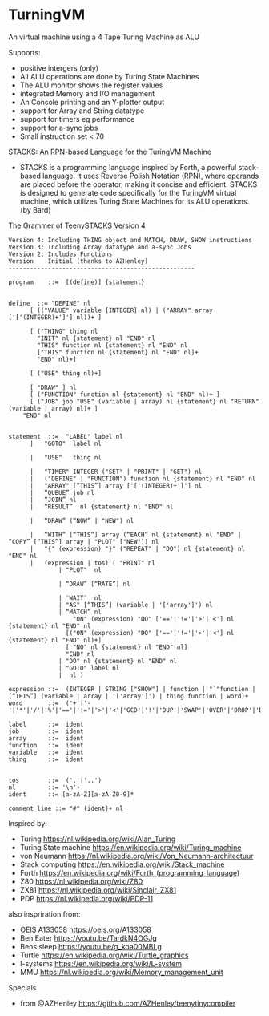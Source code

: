 # TurningVM
An virtual machine using a 4 Tape Turing Machine as ALU

Supports:
- positive intergers (only)
- All ALU operations are done by Turing State Machines
- The ALU monitor shows the register values
- integrated Memory and I/O management
- An Console printing and an Y-plotter output
- support for Array and String datatype
- support for timers eg performance
- support for a-sync jobs
- Small instruction set < 70


STACKS: An RPN-based Language for the TuringVM Machine

- STACKS is a programming language inspired by Forth, a powerful stack-based language. It uses Reverse Polish Notation (RPN), where operands are placed before the operator, making it concise and efficient. STACKS is designed to generate code specifically for the TuringVM virtual machine, which utilizes Turing State Machines for its ALU operations. (by Bard)



The Grammer of TeenySTACKS Version 4

    Version 4: Including THING object and MATCH, DRAW, SHOW instructions
    Version 3: Including Array datatype and a-sync Jobs
    Version 2: Includes Functions
    Version    Initial (thanks to AZHenley)
    ----------------------------------------------------

    program    ::=	[(define)] {statement}


    define	::=	"DEFINE" nl
          [ (("VALUE" variable [INTEGER] nl) | ("ARRAY" array ['['(INTEGER)+']'] nl))+ ]
          
          [ ("THING" thing nl 
            "INIT" nl {statement} nl "END" nl
            "THIS" function nl {statement} nl "END" nl
            ["THIS" function nl {statement} nl "END" nl]+ 
            "END" nl)+]

          [ ("USE" thing nl)+]

          [ "DRAW" ] nl				
          [ ("FUNCTION" function nl {statement} nl "END" nl)+ ]
          [ ("JOB" job "USE" (variable | array) nl {statement} nl "RETURN" (variable | array) nl)+ ]
        "END" nl


    statement  ::=  "LABEL" label nl
          |   "GOTO"  label nl

          |   "USE"   thing nl
          
          |   "TIMER" INTEGER ("SET" | "PRINT" | "GET") nl
          |   ("DEFINE" | "FUNCTION") function nl {statement} nl "END" nl
          |   "ARRAY" [“THIS”] array ['['(INTEGER)+']'] nl
          |   “QUEUE” job nl
          |   “JOIN” nl 
          |   “RESULT”  nl {statement} nl "END" nl

          |   “DRAW” (“NOW” | "NEW") nl

          |   “WITH” [“THIS”] array (“EACH” nl {statement} nl "END" | “COPY” [“THIS”] array | "PLOT" ["NEW"]) nl
          |   "{" (expression) "}" ("REPEAT" | "DO") nl {statement} nl "END" nl		
          |   (expression | tos) ( "PRINT" nl
                  | "PLOT"  nl

                  | “DRAW” [“RATE”] nl

                  | ¨WAIT¨  nl
                  | "AS" [“THIS”] (variable | '['array']') nl
                  | “MATCH” nl 
                      "ON" (expression) "DO" ['=='|'!='|'>'|'<'] nl {statement} nl "END" nl 
                    [("ON" (expression) "DO" ['=='|'!='|'>'|'<'] nl {statement} nl "END" nl)+]
                    [ "NO" nl {statement} nl "END" nl]
                    "END" nl
                  | "DO" nl {statement} nl "END" nl
                  | "GOTO" label nl
                  |  nl )

    expression ::=	(INTEGER | STRING ["SHOW"] | function | "`"function | [“THIS”] (variable | array | '['array']') | thing function | word)+
    word       ::=	('+'|'-'|'*'|'/'|'%'|'=='|'!='|'>'|'<'|'GCD'|'!'|'DUP'|'SWAP'|'OVER'|'DROP'|'DEPTH'|'INPUT'|'RAWIN')
                            
    label      ::=  ident
    job        ::=  ident
    array	   ::=  ident
    function   ::=  ident
    variable   ::=  ident
    thing      ::=  ident


    tos        ::=	('.'|'..')
    nl         ::= '\n'+
    ident      ::= [a-zA-Z][a-zA-Z0-9]*

    comment_line ::= "#" (ident)+ nl



Inspired by:
- Turing https://nl.wikipedia.org/wiki/Alan_Turing
- Turing State machine https://en.wikipedia.org/wiki/Turing_machine
- von Neumann https://nl.wikipedia.org/wiki/Von_Neumann-architectuur
- Stack computing https://en.wikipedia.org/wiki/Stack_machine
- Forth https://en.wikipedia.org/wiki/Forth_(programming_language)
- Z80 https://nl.wikipedia.org/wiki/Z80
- ZX81 https://nl.wikipedia.org/wiki/Sinclair_ZX81
- PDP https://nl.wikipedia.org/wiki/PDP-11

also inspriration from:
- OEIS A133058 https://oeis.org/A133058 
- Ben Eater https://youtu.be/TardkN4OGJg
- Bens sleep https://youtu.be/g_koa00MBLg
- Turtle https://en.wikipedia.org/wiki/Turtle_graphics
- l-systems https://en.wikipedia.org/wiki/L-system 
- MMU https://nl.wikipedia.org/wiki/Memory_management_unit

Specials
- from @AZHenley https://github.com/AZHenley/teenytinycompiler 
